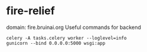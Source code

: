 # fire-relief

domain: fire.bruinai.org
Useful commands for backend
```
celery -A tasks.celery worker --loglevel=info
gunicorn --bind 0.0.0.0:5000 wsgi:app
```
